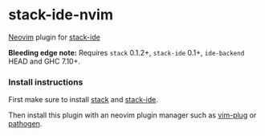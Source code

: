 # stack-ide-nvim

[Neovim](http://neovim.io) plugin for [stack-ide](https://github.com/commercialhaskell/stack-ide)

**Bleeding edge note:** 
Requires `stack` 0.1.2+, `stack-ide` 0.1+, `ide-backend` HEAD and GHC 7.10+.

### Install instructions

First make sure to install
[stack](https://github.com/commercialhaskell/stack#user-content-how-to-install)
and [stack-ide](https://github.com/commercialhaskell/stack-ide).

Then install this plugin with an neovim plugin manager such as
[vim-plug](https://github.com/junegunn/vim-plug) or
[pathogen](https://github.com/tpope/vim-pathogen).
